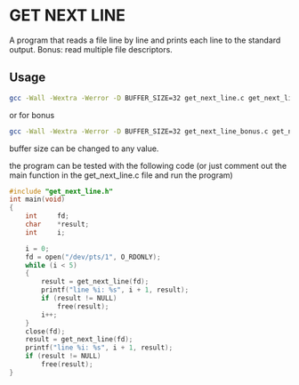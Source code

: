 # GET NEXT LINE
A program that reads a file line by line and prints each line to the standard output.
Bonus: read multiple file descriptors.

## Usage
```bash
gcc -Wall -Wextra -Werror -D BUFFER_SIZE=32 get_next_line.c get_next_line_utils.c -o gnl
```
or for bonus
```bash
gcc -Wall -Wextra -Werror -D BUFFER_SIZE=32 get_next_line_bonus.c get_next_line_utils_bonus.c -o gnl
```
buffer size can be changed to any value.

the program can be tested with the following code (or just comment out the main function in the get_next_line.c file and run the program)
```c
#include "get_next_line.h"
int	main(void)
{
	int		fd;
	char	*result;
	int		i;

	i = 0;
	fd = open("/dev/pts/1", O_RDONLY);
	while (i < 5)
	{
		result = get_next_line(fd);
		printf("line %i: %s", i + 1, result);
		if (result != NULL)
			free(result);
		i++;
	}
	close(fd);
	result = get_next_line(fd);
	printf("line %i: %s", i + 1, result);
	if (result != NULL)
		free(result);
}
```
